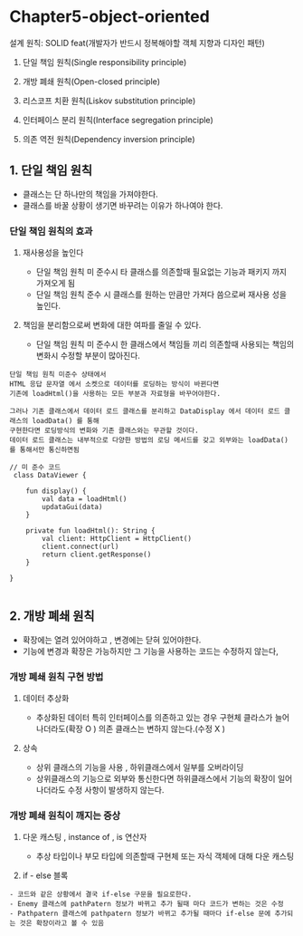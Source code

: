 # Chapter5-object-oriented

설계 원칙: SOLID feat(개발자가 반드시 정복해야할 객체 지향과 디자인 패턴)

1. 단일 책임 원칙(Single responsibility principle)

2. 개방 폐쇄 원칙(Open-closed principle)

3. 리스코프 치환 원칙(Liskov substitution principle)

4. 인터페이스 분리 원칙(Interface segregation principle)

4. 의존 역전 원칙(Dependency inversion principle)

## 1. 단일 책임 원칙

- 클래스는 단 하나만의 책임을 가져야한다.
- 클래스를 바꿀 상황이 생기면 바꾸려는 이유가 하나여야 한다.

### 단일 책임 원칙의 효과

1. 재사용성을 높인다
    - 단일 책임 원칙 미 준수시 타 클래스를 의존할때 필요없는 기능과 패키지 까지 가져오게 됨
    - 단일 책임 원칙 준수 시 클래스를 원하는 만큼만 가져다 씀으로써 재사용 성을 높인다.
  

2. 책임을 분리함으로써 변화에 대한 여파를 줄일 수 있다.
    - 단일 책임 원칙 미 준수시 한 클래스에서 책임들 끼리 의존할때 사용되는 책임의 변화시 수정할 부분이 많아진다.

```
단일 책임 원칙 미준수 상태에서
HTML 응답 문자열 에서 소켓으로 데이터를 로딩하는 방식이 바뀐다면
기존에 loadHtml()을 사용하는 모든 부분과 자료형을 바꾸어야한다.

그러나 기존 클래스에서 데이터 로드 클래스를 분리하고 DataDisplay 에서 데이터 로드 클래스의 loadData() 를 통해
구현한다면 로딩방식의 변화와 기존 클래스와는 무관할 것이다.
데이터 로드 클래스는 내부적으로 다양한 방법의 로딩 메서드를 갖고 외부와는 loadData() 를 통해서만 통신하면됨

// 미 준수 코드 
 class DataViewer {

    fun display() {
        val data = loadHtml()
        updataGui(data)
    }

    private fun loadHtml(): String {
        val client: HttpClient = HttpClient()
        client.connect(url)
        return client.getResponse()
    }
    
}
 
```

## 2. 개방 폐쇄 원칙
- 확장에는 열려 있어야하고 , 변경에는 닫혀 있어야한다.
- 기능에 변경과 확장은 가능하지만 그 기능을 사용하는 코드는 수정하지 않는다,

### 개방 폐쇄 원칙 구현 방법
1. 데이터 추상화
   - 추상화된 데이터 특히 인터페이스를 의존하고 있는 경우 구현체 클라스가 늘어나더라도(확장 O ) 의존 클래스는 변하지 않는다.(수정 X )
   
2. 상속
   - 상위 클래스의 기능을 사용 , 하위클래스에서 일부를 오버라이딩
   - 상위클래스의 기능으로 외부와 통신한다면 하위클래스에서 기능의 확장이 일어나더라도 수정 사항이 발생하지 않는다.
   
### 개방 폐쇄 원칙이 깨지는 증상
1. 다운 캐스팅 , instance of , is 연산자
   - 추상 타입이나 부모 타입에 의존할때 구현체 또는 자식 객체에 대해 다운 캐스팅
   
2. if - else 블록
```
- 코드와 같은 상황에서 결국 if-else 구문을 필요로한다.
- Enemy 클래스에 pathPatern 정보가 바뀌고 추가 될때 마다 코드가 변하는 것은 수정
- Pathpatern 클래스에 pathpatern 정보가 바뀌고 추가될 때마다 if-else 문에 추가되는 것은 확장이라고 볼 수 있음 

```